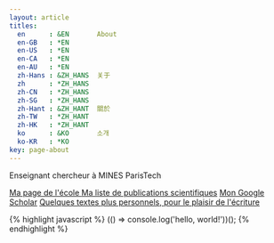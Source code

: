 ```yaml
---
layout: article
titles:
  en      : &EN       About
  en-GB   : *EN
  en-US   : *EN
  en-CA   : *EN
  en-AU   : *EN
  zh-Hans : &ZH_HANS  关于
  zh      : *ZH_HANS
  zh-CN   : *ZH_HANS
  zh-SG   : *ZH_HANS
  zh-Hant : &ZH_HANT  關於
  zh-TW   : *ZH_HANT
  zh-HK   : *ZH_HANT
  ko      : &KO       소개
  ko-KR   : *KO
key: page-about
---
```


Enseignant chercheur à MINES ParisTech

[Ma page de l'école ](https://www.minesparis.psl.eu/Services/Annuaire/robin-girard)
[Ma liste de publications scientifiques](http://hal-ensmp.archives-ouvertes.fr/Public/afficheRequetePubli.php?auteur_exp=robin,girard&labos_exp=2185;214579&CB_ref_biblio=oui&langue=Francais&tri_exp=annee_publi&tri_exp2=typdoc&tri_exp3=date_publi&ordre_aff=TA&Fen=Aff&css=../css/VisuRubriqueEncadre.css)
[Mon Google Scholar](https://scholar.google.fr/citations?user=cEYGStIAAAAJ&hl=fr)
[Quelques textes plus personnels, pour le plaisir de l'écriture](https://robingirard.github.io/Approximations)


{% highlight javascript %}
(() => console.log('hello, world!'))();
{% endhighlight %}
